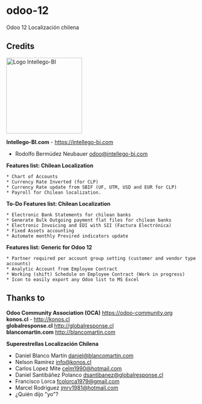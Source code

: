 # odoo-12
Odoo 12 Localización chilena

## Credits
<p>
<img width="200" alt="Logo Intellego-BI" src="https://i2.wp.com/intellego-bi.com/ws/wp-content/uploads/2016/05/Intellego-BI-112x35.jpg" />
</p>

**Intellego-BI.com** - https://intellego-bi.com
 - Rodolfo Bermúdez Neubauer <odoo@intellego-bi.com>


**Features list: Chilean Localization**

    * Chart of Accounts
    * Currency Rate Inverted (for CLP)
    * Currency Rate update from SBIF (UF, UTM, USD and EUR for CLP)
    * Payroll for Chilean localization.

**To-Do Features list: Chilean Localization**

    * Electronic Bank Statements for chilean banks
    * Generate Bulk Outgoing payment flat files for chilean banks
    * Electronic Invoicing and EDI with SII (Factura Electrónica)
    * Fixed Assets accounting
    * Automate monthly Previred indicators update 


**Features list: Generic for Odoo 12**

    * Partner required per account group setting (customer and vendor type accounts)
    * Analytic Account from Employee Contract
    * Working (shift) Schedule on Employee Contract (Work in progress)
    * Icon to easily export any Odoo list to MS Excel 



## Thanks to
 
 **Odoo Community Association (OCA)** https://odoo-community.org <br>
 **konos.cl** - http://konos.cl <br>
 **globalresponse.cl** http://globalresponse.cl <br>
 **blancomartin.com** http://blancomartin.com


 **Superestrellas Localización Chilena**
 - Daniel Blanco Martín <daniel@blancomartin.com>
 - Nelson Ramírez <info@konos.cl>
 - Carlos Lopez Mite <celm1990@hotmail.com>
 - Daniel Santibáñez Polanco <dsantibanez@globalresponse.cl>
 - Francisco Lorca <fcolorca1979@gmail.com>
 - Marcel Rodriguez <jmrv1981@hotmail.com>
 - ¿Quién dijo "yo"?
